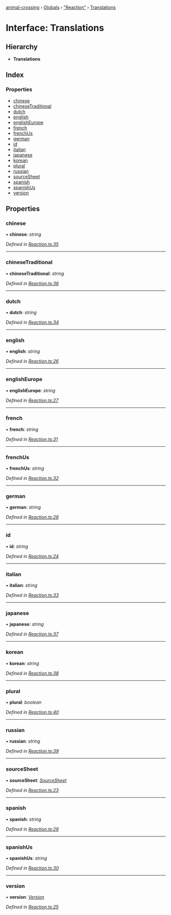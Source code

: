 [animal-crossing](../README.md) › [Globals](../globals.md) › ["Reaction"](../modules/_reaction_.md) › [Translations](_reaction_.translations.md)

# Interface: Translations

## Hierarchy

* **Translations**

## Index

### Properties

* [chinese](_reaction_.translations.md#chinese)
* [chineseTraditional](_reaction_.translations.md#chinesetraditional)
* [dutch](_reaction_.translations.md#dutch)
* [english](_reaction_.translations.md#english)
* [englishEurope](_reaction_.translations.md#englisheurope)
* [french](_reaction_.translations.md#french)
* [frenchUs](_reaction_.translations.md#frenchus)
* [german](_reaction_.translations.md#german)
* [id](_reaction_.translations.md#id)
* [italian](_reaction_.translations.md#italian)
* [japanese](_reaction_.translations.md#japanese)
* [korean](_reaction_.translations.md#korean)
* [plural](_reaction_.translations.md#plural)
* [russian](_reaction_.translations.md#russian)
* [sourceSheet](_reaction_.translations.md#sourcesheet)
* [spanish](_reaction_.translations.md#spanish)
* [spanishUs](_reaction_.translations.md#spanishus)
* [version](_reaction_.translations.md#version)

## Properties

###  chinese

• **chinese**: *string*

*Defined in [Reaction.ts:35](https://github.com/Norviah/animal-crossing/blob/0da76a6/module/types/Reaction.ts#L35)*

___

###  chineseTraditional

• **chineseTraditional**: *string*

*Defined in [Reaction.ts:36](https://github.com/Norviah/animal-crossing/blob/0da76a6/module/types/Reaction.ts#L36)*

___

###  dutch

• **dutch**: *string*

*Defined in [Reaction.ts:34](https://github.com/Norviah/animal-crossing/blob/0da76a6/module/types/Reaction.ts#L34)*

___

###  english

• **english**: *string*

*Defined in [Reaction.ts:26](https://github.com/Norviah/animal-crossing/blob/0da76a6/module/types/Reaction.ts#L26)*

___

###  englishEurope

• **englishEurope**: *string*

*Defined in [Reaction.ts:27](https://github.com/Norviah/animal-crossing/blob/0da76a6/module/types/Reaction.ts#L27)*

___

###  french

• **french**: *string*

*Defined in [Reaction.ts:31](https://github.com/Norviah/animal-crossing/blob/0da76a6/module/types/Reaction.ts#L31)*

___

###  frenchUs

• **frenchUs**: *string*

*Defined in [Reaction.ts:32](https://github.com/Norviah/animal-crossing/blob/0da76a6/module/types/Reaction.ts#L32)*

___

###  german

• **german**: *string*

*Defined in [Reaction.ts:28](https://github.com/Norviah/animal-crossing/blob/0da76a6/module/types/Reaction.ts#L28)*

___

###  id

• **id**: *string*

*Defined in [Reaction.ts:24](https://github.com/Norviah/animal-crossing/blob/0da76a6/module/types/Reaction.ts#L24)*

___

###  italian

• **italian**: *string*

*Defined in [Reaction.ts:33](https://github.com/Norviah/animal-crossing/blob/0da76a6/module/types/Reaction.ts#L33)*

___

###  japanese

• **japanese**: *string*

*Defined in [Reaction.ts:37](https://github.com/Norviah/animal-crossing/blob/0da76a6/module/types/Reaction.ts#L37)*

___

###  korean

• **korean**: *string*

*Defined in [Reaction.ts:38](https://github.com/Norviah/animal-crossing/blob/0da76a6/module/types/Reaction.ts#L38)*

___

###  plural

• **plural**: *boolean*

*Defined in [Reaction.ts:40](https://github.com/Norviah/animal-crossing/blob/0da76a6/module/types/Reaction.ts#L40)*

___

###  russian

• **russian**: *string*

*Defined in [Reaction.ts:39](https://github.com/Norviah/animal-crossing/blob/0da76a6/module/types/Reaction.ts#L39)*

___

###  sourceSheet

• **sourceSheet**: *[SourceSheet](../enums/_reaction_.sourcesheet.md)*

*Defined in [Reaction.ts:23](https://github.com/Norviah/animal-crossing/blob/0da76a6/module/types/Reaction.ts#L23)*

___

###  spanish

• **spanish**: *string*

*Defined in [Reaction.ts:29](https://github.com/Norviah/animal-crossing/blob/0da76a6/module/types/Reaction.ts#L29)*

___

###  spanishUs

• **spanishUs**: *string*

*Defined in [Reaction.ts:30](https://github.com/Norviah/animal-crossing/blob/0da76a6/module/types/Reaction.ts#L30)*

___

###  version

• **version**: *[Version](../enums/_reaction_.version.md)*

*Defined in [Reaction.ts:25](https://github.com/Norviah/animal-crossing/blob/0da76a6/module/types/Reaction.ts#L25)*
